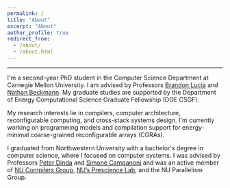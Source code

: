 ```yaml
---
permalink: /
title: "About"
excerpt: "About"
author_profile: true
redirect_from: 
  - /about/
  - /about.html
---
```


---

I'm a second-year PhD student in the Computer Science Department at Carnegie
Mellon University. I am advised by Professors [Brandon Lucia](https://brandonlucia.com/)
and [Nathan Beckmann](https://www.cs.cmu.edu/~beckmann/). My graduate studies are supported 
by the Department of Energy Computational Science Graduate Fellowship (DOE CSGF). 

My research interests lie in compilers, computer architecture, 
reconfigurable computing, and cross-stack systems design.
I'm currently working on programming models and compilation support 
for energy-minimal coarse-grained reconfigurable arrays (CGRAs). 

I graduated from Northwestern University with a bachelor's degree 
in computer science, where I focused on computer systems. 
I was advised by Professors [Peter Dinda](http://pdinda.org/) and 
[Simone Campanoni](https://users.cs.northwestern.edu/~simonec/) and 
was an active member of [NU Compilers Group](https://users.cs.northwestern.edu/~simonec/Team.html#Collaboration),
[NU’s Prescience Lab](http://www.presciencelab.org/), and the NU Parallelism 
Group. 
